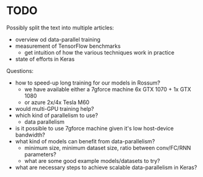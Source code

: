 # TODO

Possibly split the text into multiple articles:

- overview od data-parallel training
- measurement of TensorFlow benchmarks
    - get intuition of how the various techniques work in practice
- state of efforts in Keras

Questions:

- how to speed-up long training for our models in Rossum?
    - we have available either a 7gforce machine 6x GTX 1070 + 1x GTX 1080
    - or azure 2x/4x Tesla M60
- would multi-GPU training help?
- which kind of parallelism to use?
    - data parallelism
- is it possible to use 7gforce machine given it's low host-device bandwidth?
- what kind of models can benefit from data-parallelism?
    - minimum size, minimum dataset size, ratio between conv/FC/RNN parameters?
    - what are some good example models/datasets to try?
- what are necessary steps to achieve scalable data-parallelism in Keras?
